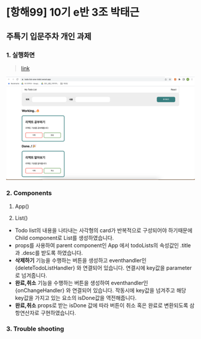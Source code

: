 # [항해99] 10기 e반 3조 박태근

## 주특기 입문주차 개인 과제

### 1. 실행화면

> [link](https://todo-list-one-indol.vercel.app/)

<img src="./img/preview.png">

### 2. Components

1. App()

2. List()

- Todo list의 내용을 나타내는 사각형의 card가 반복적으로 구성되어야 하기때문에 Child component로 List를 생성하였습니다.
- props를 사용하여 parent component인 App 에서 todoLists의 속성값인 .title과 .desc를 받도록 하였습니다.
- **삭제하기** 기능을 수행하는 버튼을 생성하고 eventhandler인 {deleteTodoListHandler} 와 연결되어 있습니다. 연결시에 key값을 parameter로 넘겨줍니다.
- **완료,취소** 기능을 수행하는 버튼을 생성하여 eventhandler인 {onChangeHandler} 와 연결되어 있습니다. 작동시에 key값을 넘겨주고 해당 key값을 가지고 있는 요소의 isDone값을 역전해줍니다.
- **완료,취소** props로 받는 isDone 값에 따라 버튼이 취소 혹은 완료로 변환되도록 삼항연산자로 구현하였습니다.

### 3. Trouble shooting
